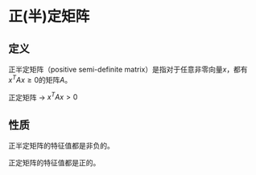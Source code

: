 # 正(半)定矩阵

## 定义

正半定矩阵（positive semi-definite matrix）是指对于任意非零向量$x$，都有$x^TAx\geq 0$的矩阵$A$。

正定矩阵 -> $x^TAx > 0$

## 性质

正半定矩阵的特征值都是非负的。

正定矩阵的特征值都是正的。
